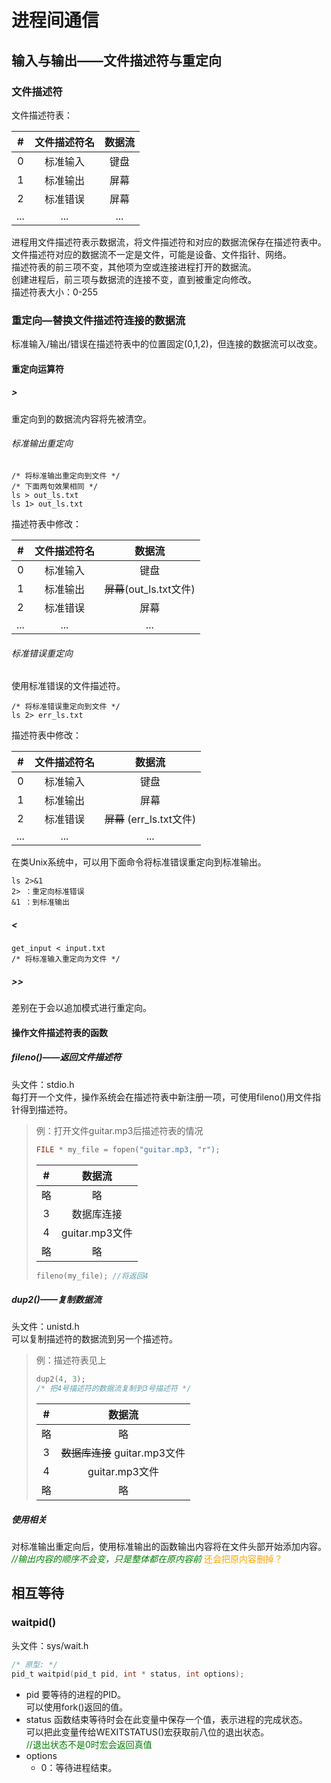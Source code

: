 # 进程间通信
## 输入与输出——文件描述符与重定向
### 文件描述符
文件描述符表：  

|  #  | 文件描述符名 | 数据流 |
| :-: | :---------: | :---: |
|  0  |   标准输入   |  键盘  |
|  1  |   标准输出   |  屏幕  |
|  2  |   标准错误   |  屏幕  |
| ... |     ...     |  ...  |

进程用文件描述符表示数据流，将文件描述符和对应的数据流保存在描述符表中。  
文件描述符对应的数据流不一定是文件，可能是设备、文件指针、网络。  
描述符表的前三项不变，其他项为空或连接进程打开的数据流。  
创建进程后，前三项与数据流的连接不变，直到被重定向修改。  
描述符表大小：0-255  

### 重定向—替换文件描述符连接的数据流
标准输入/输出/错误在描述符表中的位置固定(0,1,2)，但连接的数据流可以改变。  

#### 重定向运算符
##### >
重定向到的数据流内容将先被清空。  

###### 标准输出重定向
```
/* 将标准输出重定向到文件 */
/* 下面两句效果相同 */
ls > out_ls.txt
ls 1> out_ls.txt
```
描述符表中修改：  

|  #  | 文件描述符名 |          数据流          |
| :-: | :---------: | :---------------------: |
|  0  |   标准输入   |           键盘           |
|  1  |   标准输出   | ~~屏幕~~(out_ls.txt文件) |
|  2  |   标准错误   |           屏幕           |
| ... |     ...     |           ...           |

###### 标准错误重定向
使用标准错误的文件描述符。  
```
/* 将标准错误重定向到文件 */
ls 2> err_ls.txt
```

描述符表中修改：  

|  #  | 文件描述符名 | 数据流 |
| :-: | :---------: | :---: |
|  0  |   标准输入   |  键盘  |
|  1  |   标准输出   |  屏幕  |
|  2  |   标准错误   |  ~~屏幕~~ (err_ls.txt文件)  |
| ... |     ...     |  ...  |

在类Unix系统中，可以用下面命令将标准错误重定向到标准输出。  
```
ls 2>&1
2> ：重定向标准错误
&1 ：到标准输出
```
##### <
```
get_input < input.txt
/* 将标准输入重定向为文件 */
```

##### >>
差别在于会以追加模式进行重定向。  

#### 操作文件描述符表的函数
##### fileno()——返回文件描述符
头文件：stdio.h  
每打开一个文件，操作系统会在描述符表中新注册一项，可使用fileno()用文件指针得到描述符。  
>例：打开文件guitar.mp3后描述符表的情况
>```c
>FILE * my_file = fopen("guitar.mp3, "r");
>```
>|  #  |     数据流     |
>| :-: | :------------: |
>| 略  |       略       |
>|  3  |   数据库连接    |
>|  4  | guitar.mp3文件 |
>| 略  |       略       |
>```c
>fileno(my_file); //将返回4
>```

##### dup2()——复制数据流
头文件：unistd.h  
可以复制描述符的数据流到另一个描述符。  
>例：描述符表见上
>```c
>dup2(4, 3);
>/* 把4号描述符的数据流复制到3号描述符 */
>```
>|  #  |            数据流            |
>| :-: | :-------------------------: |
>| 略  |              略              |
>|  3  | ~~数据库连接~~ guitar.mp3文件 |
>|  4  |        guitar.mp3文件        |
>| 略  |              略              |

##### 使用相关
对标准输出重定向后，使用标准输出的函数输出内容将在文件头部开始添加内容。  
<font color='green'>*//输出内容的顺序不会变，只是整体都在原内容前*</font>
<font color='orange'>还会把原内容删掉？</font>

## 相互等待
### waitpid()
头文件：sys/wait.h  
```c
/* 原型: */
pid_t waitpid(pid_t pid, int * status, int options);
```
* pid
    要等待的进程的PID。  
    可以使用fork()返回的值。  
* status
    函数结束等待时会在此变量中保存一个值，表示进程的完成状态。  
    可以把此变量传给WEXITSTATUS()宏获取前八位的退出状态。  
    <font color='green'>//退出状态不是0时宏会返回真值</font>  
* options
    * 0：等待进程结束。  







